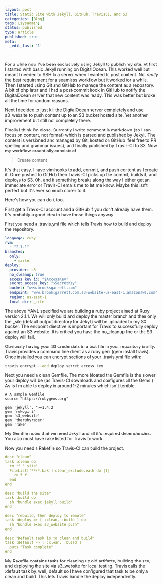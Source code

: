 ```yaml
---
layout: post
title: Static Site with Jekyll, GitHub, TravisCI, and S3
categories: [Blog]
tags: [sysadmin]
status: published
type: article
published: true
meta:
  _edit_last: '1'

---
```


For a while now I've been exclusively using Jekyll to publish my site. At first I started with basic Jekyll running on DigitalOcean. This worked well but meant I needed to SSH to a server when I wanted to post content. Not _really_ the best requirement for a seamless workflow but it worked for a while. Then I started using Git and GitHub to manage the content as a repository. A bit of php later and I had a post-commit hook in GitHub to notify the DigitalOcean server that new content was ready. This was better but broke all the time for random reasons. 

Next I decided to just kill the DigitalOcean server completely and use s3_website to push content up to an S3 bucket hosted site. Yet another improvement but still not completely there. 

Finally I think I'm close. Currently I write comment in markdown (so I can focus on content, not format) which is parsed and published by Jekyll. The content is versioned and managed by Git, hosted on GitHub (feel free to PR spelling and grammar issues), and finally published by Travis-CI to S3. Now my workflow essentially consists of 

>  Create content

It's that easy. I have vim hooks to add, commit, and push content as I create it. Once pushed to GitHub then Travis-CI picks up the commit, builds it, and deploys to S3. Oh, and if something breaks along the way I either get an immediate error or Travis-CI emails me to let me know. Maybe this isn't perfect but it's ever so much closer to it.

Here's how you can do it too.

First get a Travis-CI account and a GitHub if you don't already have them. It's probably a good idea to have those things anyway.

First you need a .travis.yml file which tells Travis how to build and deploy the repository.

```yaml
language: ruby
rvm:
  - "2.1.1"
branches:
  only:
    - master
deploy:
  provider: s3
  no_cleanup: true
  access_key_id: "$AccessKey"
  secret_access_key: "$SecretKey"
  bucket: "www.brooksgarrett.com"
  endpoint: "www.brooksgarrett.com.s3-website-us-east-1.amazonaws.com"
  region: us-east-1
  local-dir: _site
```

The above YAML specified we are building a ruby project aimed at Ruby version 2.1.1. We will only build and deploy the master branch and then only the _site (default output directory for Jekyll) will be uploaded to my S3 bucket. The endpoint directive is important for Travis to successfully deploy against an S3 website. It is critical you have the no_cleanup line or the S3 deploy will fail.

Obviously having your S3 credentials in a text file in your repository is silly. Travis provides a command line client as a ruby gem (gem install travis). Once installed you can encrypt sections of your .travis.yml file with:

```bash
travis encrypt --add deploy.secret_access_key
```
Next you need a clean Gemfile. The more bloated the Gemfile is the slower your deploy will be (as Travis-CI downloads and configures all the Gems.) As is I'm able to deploy in around 1-2 minutes which isn't terrible.

```gemfile
# A sample Gemfile
source "https://rubygems.org"

gem 'jekyll', '>=1.4.2'
gem 'nokogiri'
gem 's3_website'
gem 'therubyracer'
gem 'rake'
```

My Gemfile notes that we need Jekyll and all it's required dependencies. You also must have rake listed for Travis to work.

Now you need a Rakefile so Travis-CI can build the project.

```yaml
desc "clean"
task :clean do
  rm_rf '_site'
  FileList['**/*.bak'].clear_exclude.each do |f|
    rm_f f
  end
end

desc "build the site"
task :build do
  sh "bundle exec jekyll build"
end

desc "rebuild, then deploy to remote"
task :deploy => [ :clean, :build ] do
  sh "bundle exec s3_website push"
end

desc "Default task is to clean and build"
task :default => [ :clean, :build ]
  puts "Task complete"
end
```

My Rakefile contains tasks for cleaning up old artifacts, building the site, and deploying the site via s3_website for local testing. Travis calls the :default task by, well, default so I have configured that task to be only a clean and build. This lets Travis handle the deploy independently.
